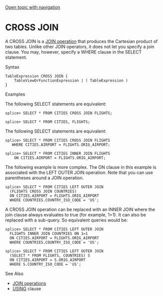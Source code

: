 [Open topic with navigation](../../../index.html#Shared/SQLReference/JoinOps/CrossJoin.html)

<a href="" id="SQL-JoinOps.CrossJoin"></a>[]()CROSS JOIN
========================================================

A <span class="CodeFont">CROSS JOIN</span> is a [<span class="CodeFont">JOIN</span> operation](AboutJoins.html) that produces the Cartesian product of two tables. Unlike other <span class="CodeFont">JOIN</span> operators, it does not let you specify a join clause. You may, however, specify a <span class="CodeFont">WHERE</span> clause in the <span class="CodeFont">SELECT</span> statement.

Syntax

``` FcnSyntax
TableExpression CROSS JOIN {
    TableViewOrFunctionExpression | ( TableExpression )
}
```

Examples

The following <span class="CodeFont">SELECT</span> statements are equivalent:

``` Example
splice> SELECT * FROM CITIES CROSS JOIN FLIGHTS;

splice> SELECT * FROM CITIES, FLIGHTS;
```

The following <span class="CodeFont">SELECT</span> statements are equivalent:

``` Example
splice> SELECT * FROM CITIES CROSS JOIN FLIGHTS
   WHERE CITIES.AIRPORT = FLIGHTS.ORIG_AIRPORT;

splice> SELECT * FROM CITIES INNER JOIN FLIGHTS
    ON CITIES.AIRPORT = FLIGHTS.ORIG_AIRPORT;
```

The following example is more complex. The <span class="CodeFont">ON</span> clause in this example is associated with the <span class="CodeFont">LEFT OUTER JOIN</span> operation. Note that you can use parentheses around a <span class="CodeFont">JOIN</span> operation.

``` Example
splice> SELECT * FROM CITIES LEFT OUTER JOIN
  (FLIGHTS CROSS JOIN COUNTRIES)
  ON CITIES.AIRPORT = FLIGHTS.ORIG_AIRPORT
  WHERE COUNTRIES.COUNTRY_ISO_CODE = 'US';
```

A <span class="CodeFont">CROSS JOIN</span> operation can be replaced with an <span class="CodeFont">INNER JOIN</span> where the join clause always evaluates to true (for example, <span class="CodeFont">1=1</span>). It can also be replaced with a sub-query. So equivalent queries would be:

``` Example
splice> SELECT * FROM CITIES LEFT OUTER JOIN 
  FLIGHTS INNER JOIN COUNTRIES ON 1=1
  ON CITIES.AIRPORT = FLIGHTS.ORIG_AIRPORT
  WHERE COUNTRIES.COUNTRY_ISO_CODE = 'US';

splice> SELECT * FROM CITIES LEFT OUTER JOIN
  (SELECT * FROM FLIGHTS, COUNTRIES) S
  ON CITIES.AIRPORT = S.ORIG_AIRPORT
  WHERE S.COUNTRY_ISO_CODE = 'US';
```

See Also

-   [JOIN operations](Intro.JoinOps.html)
-   [<span class="CodeFont">USING</span>](../Clauses/Using.html) clause

 


